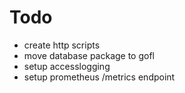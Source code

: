# Todo

- create http scripts
- move database package to gofl
- setup accesslogging
- setup prometheus /metrics endpoint